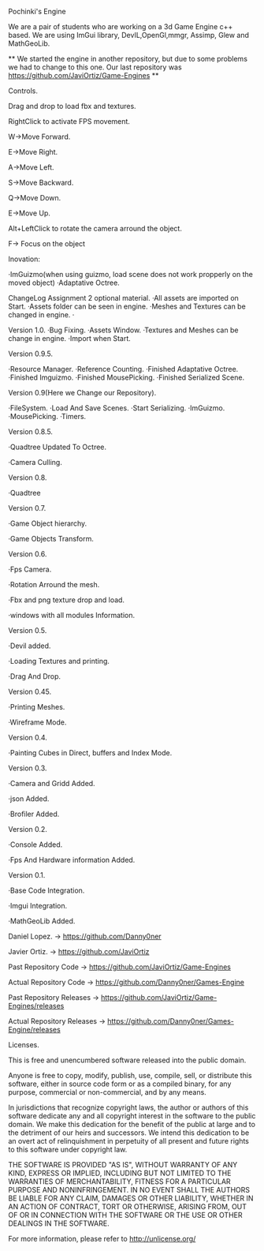 ﻿Pochinki's Engine

We are a pair of students who are working on a 3d Game Engine c++ based.
We are using ImGui library, DevIL,OpenGl,mmgr, Assimp, Glew and MathGeoLib.

**
We started the engine in another repository, but due to some problems we had to change to this one.
Our last repository was https://github.com/JaviOrtiz/Game-Engines
**

Controls.

Drag and drop to load fbx and textures.

RightClick to activate FPS movement.

W->Move Forward.

E->Move Right.

A->Move Left.

S->Move Backward.

Q->Move Down.

E->Move Up.



Alt+LeftClick to rotate the camera arround the object.

F-> Focus on the object

Inovation:

·ImGuizmo(when using guizmo, load scene does not work propperly on the moved object)
·Adaptative Octree.

ChangeLog
Assignment 2 optional material.
·All assets are imported on Start.
·Assets folder can be seen in engine.
·Meshes and Textures can be changed in engine.
·

Version 1.0.
·Bug Fixing.
·Assets Window.
·Textures and Meshes can be change in engine.
·Import when Start.

Version 0.9.5.

·Resource Manager.
·Reference Counting.
·Finished Adaptative Octree.
·Finished Imguizmo.
·Finished MousePicking.
·Finished Serialized Scene.



Version 0.9(Here we Change our Repository).

·FileSystem.
·Load And Save Scenes.
·Start Serializing.
·ImGuizmo.
·MousePicking.
·Timers.

Version 0.8.5.

·Quadtree Updated To Octree.

·Camera Culling.

Version 0.8.

·Quadtree

Version 0.7.

·Game Object hierarchy.

·Game Objects Transform.

Version 0.6.

·Fps Camera.

·Rotation Arround the mesh.

·Fbx and png texture drop and load.

·windows with all modules Information.


Version 0.5.

·Devil added.

·Loading Textures and printing.

·Drag And Drop.


Version 0.45.

·Printing Meshes.

·Wireframe Mode.


Version 0.4.

·Painting Cubes in Direct, buffers and Index Mode.


Version 0.3.

·Camera and Gridd Added.

·json Added.

·Brofiler Added.


Version 0.2.

·Console Added.

·Fps And Hardware information Added.

Version 0.1.

·Base Code Integration.

·Imgui Integration.

·MathGeoLib Added.



Daniel Lopez. -> https://github.com/Danny0ner

Javier Ortiz. -> https://github.com/JaviOrtiz

Past Repository Code ->  https://github.com/JaviOrtiz/Game-Engines

Actual Repository Code -> https://github.com/Danny0ner/Games-Engine

Past Repository Releases -> https://github.com/JaviOrtiz/Game-Engines/releases

Actual Repository Releases -> https://github.com/Danny0ner/Games-Engine/releases

Licenses.

This is free and unencumbered software released into the public domain.

Anyone is free to copy, modify, publish, use, compile, sell, or
distribute this software, either in source code form or as a compiled
binary, for any purpose, commercial or non-commercial, and by any
means.

In jurisdictions that recognize copyright laws, the author or authors
of this software dedicate any and all copyright interest in the
software to the public domain. We make this dedication for the benefit
of the public at large and to the detriment of our heirs and
successors. We intend this dedication to be an overt act of
relinquishment in perpetuity of all present and future rights to this
software under copyright law.

THE SOFTWARE IS PROVIDED "AS IS", WITHOUT WARRANTY OF ANY KIND,
EXPRESS OR IMPLIED, INCLUDING BUT NOT LIMITED TO THE WARRANTIES OF
MERCHANTABILITY, FITNESS FOR A PARTICULAR PURPOSE AND NONINFRINGEMENT.
IN NO EVENT SHALL THE AUTHORS BE LIABLE FOR ANY CLAIM, DAMAGES OR
OTHER LIABILITY, WHETHER IN AN ACTION OF CONTRACT, TORT OR OTHERWISE,
ARISING FROM, OUT OF OR IN CONNECTION WITH THE SOFTWARE OR THE USE OR
OTHER DEALINGS IN THE SOFTWARE.

For more information, please refer to <http://unlicense.org/>
